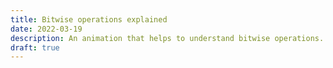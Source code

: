 ```yaml
---
title: Bitwise operations explained
date: 2022-03-19
description: An animation that helps to understand bitwise operations.
draft: true
---
```


<script>
  import BitwiseOperations from '$lib/widgets/bitwise/index.svelte';
</script>

<BitwiseOperations/>
